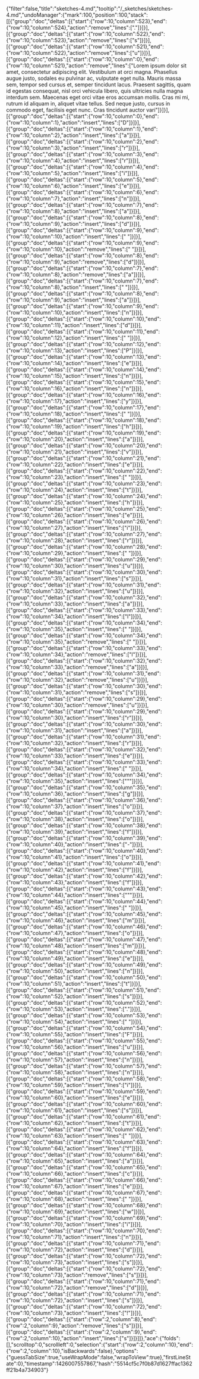 {"filter":false,"title":"sketches-4.md","tooltip":"/_sketches/sketches-4.md","undoManager":{"mark":100,"position":100,"stack":[[{"group":"doc","deltas":[{"start":{"row":10,"column":523},"end":{"row":10,"column":524},"action":"remove","lines":["."]}]}],[{"group":"doc","deltas":[{"start":{"row":10,"column":522},"end":{"row":10,"column":523},"action":"remove","lines":["s"]}]}],[{"group":"doc","deltas":[{"start":{"row":10,"column":521},"end":{"row":10,"column":522},"action":"remove","lines":["u"]}]}],[{"group":"doc","deltas":[{"start":{"row":10,"column":0},"end":{"row":10,"column":521},"action":"remove","lines":["Lorem ipsum dolor sit amet, consectetur adipiscing elit. Vestibulum at orci magna. Phasellus augue justo, sodales eu pulvinar ac, vulputate eget nulla. Mauris massa sem, tempor sed cursus et, semper tincidunt lacus. Praesent sagittis, quam id egestas consequat, nisl orci vehicula libero, quis ultricies nulla magna interdum sem. Maecenas eget orci vitae eros accumsan mollis. Cras mi mi, rutrum id aliquam in, aliquet vitae tellus. Sed neque justo, cursus in commodo eget, facilisis eget nunc. Cras tincidunt auctor vari"]}]}],[{"group":"doc","deltas":[{"start":{"row":10,"column":0},"end":{"row":10,"column":1},"action":"insert","lines":["D"]}]}],[{"group":"doc","deltas":[{"start":{"row":10,"column":1},"end":{"row":10,"column":2},"action":"insert","lines":["a"]}]}],[{"group":"doc","deltas":[{"start":{"row":10,"column":2},"end":{"row":10,"column":3},"action":"insert","lines":["r"]}]}],[{"group":"doc","deltas":[{"start":{"row":10,"column":3},"end":{"row":10,"column":4},"action":"insert","lines":["r"]}]}],[{"group":"doc","deltas":[{"start":{"row":10,"column":4},"end":{"row":10,"column":5},"action":"insert","lines":["i"]}]}],[{"group":"doc","deltas":[{"start":{"row":10,"column":5},"end":{"row":10,"column":6},"action":"insert","lines":["e"]}]}],[{"group":"doc","deltas":[{"start":{"row":10,"column":6},"end":{"row":10,"column":7},"action":"insert","lines":["n"]}]}],[{"group":"doc","deltas":[{"start":{"row":10,"column":7},"end":{"row":10,"column":8},"action":"insert","lines":["a"]}]}],[{"group":"doc","deltas":[{"start":{"row":10,"column":8},"end":{"row":10,"column":9},"action":"insert","lines":["d"]}]}],[{"group":"doc","deltas":[{"start":{"row":10,"column":9},"end":{"row":10,"column":10},"action":"insert","lines":[" "]}]}],[{"group":"doc","deltas":[{"start":{"row":10,"column":9},"end":{"row":10,"column":10},"action":"remove","lines":[" "]}]}],[{"group":"doc","deltas":[{"start":{"row":10,"column":8},"end":{"row":10,"column":9},"action":"remove","lines":["d"]}]}],[{"group":"doc","deltas":[{"start":{"row":10,"column":7},"end":{"row":10,"column":8},"action":"remove","lines":["a"]}]}],[{"group":"doc","deltas":[{"start":{"row":10,"column":7},"end":{"row":10,"column":8},"action":"insert","lines":[" "]}]}],[{"group":"doc","deltas":[{"start":{"row":10,"column":8},"end":{"row":10,"column":9},"action":"insert","lines":["a"]}]}],[{"group":"doc","deltas":[{"start":{"row":10,"column":9},"end":{"row":10,"column":10},"action":"insert","lines":["n"]}]}],[{"group":"doc","deltas":[{"start":{"row":10,"column":10},"end":{"row":10,"column":11},"action":"insert","lines":["d"]}]}],[{"group":"doc","deltas":[{"start":{"row":10,"column":11},"end":{"row":10,"column":12},"action":"insert","lines":[" "]}]}],[{"group":"doc","deltas":[{"start":{"row":10,"column":12},"end":{"row":10,"column":13},"action":"insert","lines":["P"]}]}],[{"group":"doc","deltas":[{"start":{"row":10,"column":13},"end":{"row":10,"column":14},"action":"insert","lines":["e"]}]}],[{"group":"doc","deltas":[{"start":{"row":10,"column":14},"end":{"row":10,"column":15},"action":"insert","lines":["n"]}]}],[{"group":"doc","deltas":[{"start":{"row":10,"column":15},"end":{"row":10,"column":16},"action":"insert","lines":["n"]}]}],[{"group":"doc","deltas":[{"start":{"row":10,"column":16},"end":{"row":10,"column":17},"action":"insert","lines":["y"]}]}],[{"group":"doc","deltas":[{"start":{"row":10,"column":17},"end":{"row":10,"column":18},"action":"insert","lines":[" "]}]}],[{"group":"doc","deltas":[{"start":{"row":10,"column":18},"end":{"row":10,"column":19},"action":"insert","lines":["h"]}]}],[{"group":"doc","deltas":[{"start":{"row":10,"column":19},"end":{"row":10,"column":20},"action":"insert","lines":["a"]}]}],[{"group":"doc","deltas":[{"start":{"row":10,"column":20},"end":{"row":10,"column":21},"action":"insert","lines":["v"]}]}],[{"group":"doc","deltas":[{"start":{"row":10,"column":21},"end":{"row":10,"column":22},"action":"insert","lines":["e"]}]}],[{"group":"doc","deltas":[{"start":{"row":10,"column":22},"end":{"row":10,"column":23},"action":"insert","lines":[" "]}]}],[{"group":"doc","deltas":[{"start":{"row":10,"column":23},"end":{"row":10,"column":24},"action":"insert","lines":["t"]}]}],[{"group":"doc","deltas":[{"start":{"row":10,"column":24},"end":{"row":10,"column":25},"action":"insert","lines":["h"]}]}],[{"group":"doc","deltas":[{"start":{"row":10,"column":25},"end":{"row":10,"column":26},"action":"insert","lines":["e"]}]}],[{"group":"doc","deltas":[{"start":{"row":10,"column":26},"end":{"row":10,"column":27},"action":"insert","lines":["i"]}]}],[{"group":"doc","deltas":[{"start":{"row":10,"column":27},"end":{"row":10,"column":28},"action":"insert","lines":["r"]}]}],[{"group":"doc","deltas":[{"start":{"row":10,"column":28},"end":{"row":10,"column":29},"action":"insert","lines":[" "]}]}],[{"group":"doc","deltas":[{"start":{"row":10,"column":29},"end":{"row":10,"column":30},"action":"insert","lines":["u"]}]}],[{"group":"doc","deltas":[{"start":{"row":10,"column":30},"end":{"row":10,"column":31},"action":"insert","lines":["s"]}]}],[{"group":"doc","deltas":[{"start":{"row":10,"column":31},"end":{"row":10,"column":32},"action":"insert","lines":["u"]}]}],[{"group":"doc","deltas":[{"start":{"row":10,"column":32},"end":{"row":10,"column":33},"action":"insert","lines":["a"]}]}],[{"group":"doc","deltas":[{"start":{"row":10,"column":33},"end":{"row":10,"column":34},"action":"insert","lines":["l"]}]}],[{"group":"doc","deltas":[{"start":{"row":10,"column":34},"end":{"row":10,"column":35},"action":"insert","lines":[" "]}]}],[{"group":"doc","deltas":[{"start":{"row":10,"column":34},"end":{"row":10,"column":35},"action":"remove","lines":[" "]}]}],[{"group":"doc","deltas":[{"start":{"row":10,"column":33},"end":{"row":10,"column":34},"action":"remove","lines":["l"]}]}],[{"group":"doc","deltas":[{"start":{"row":10,"column":32},"end":{"row":10,"column":33},"action":"remove","lines":["a"]}]}],[{"group":"doc","deltas":[{"start":{"row":10,"column":31},"end":{"row":10,"column":32},"action":"remove","lines":["u"]}]}],[{"group":"doc","deltas":[{"start":{"row":10,"column":30},"end":{"row":10,"column":31},"action":"remove","lines":["s"]}]}],[{"group":"doc","deltas":[{"start":{"row":10,"column":29},"end":{"row":10,"column":30},"action":"remove","lines":["u"]}]}],[{"group":"doc","deltas":[{"start":{"row":10,"column":29},"end":{"row":10,"column":30},"action":"insert","lines":["r"]}]}],[{"group":"doc","deltas":[{"start":{"row":10,"column":30},"end":{"row":10,"column":31},"action":"insert","lines":["a"]}]}],[{"group":"doc","deltas":[{"start":{"row":10,"column":31},"end":{"row":10,"column":32},"action":"insert","lines":["r"]}]}],[{"group":"doc","deltas":[{"start":{"row":10,"column":32},"end":{"row":10,"column":33},"action":"insert","lines":["e"]}]}],[{"group":"doc","deltas":[{"start":{"row":10,"column":33},"end":{"row":10,"column":34},"action":"insert","lines":[" "]}]}],[{"group":"doc","deltas":[{"start":{"row":10,"column":34},"end":{"row":10,"column":35},"action":"insert","lines":["\""]}]}],[{"group":"doc","deltas":[{"start":{"row":10,"column":35},"end":{"row":10,"column":36},"action":"insert","lines":["g"]}]}],[{"group":"doc","deltas":[{"start":{"row":10,"column":36},"end":{"row":10,"column":37},"action":"insert","lines":["o"]}]}],[{"group":"doc","deltas":[{"start":{"row":10,"column":37},"end":{"row":10,"column":38},"action":"insert","lines":["o"]}]}],[{"group":"doc","deltas":[{"start":{"row":10,"column":38},"end":{"row":10,"column":39},"action":"insert","lines":["f"]}]}],[{"group":"doc","deltas":[{"start":{"row":10,"column":39},"end":{"row":10,"column":40},"action":"insert","lines":["-"]}]}],[{"group":"doc","deltas":[{"start":{"row":10,"column":40},"end":{"row":10,"column":41},"action":"insert","lines":["o"]}]}],[{"group":"doc","deltas":[{"start":{"row":10,"column":41},"end":{"row":10,"column":42},"action":"insert","lines":["f"]}]}],[{"group":"doc","deltas":[{"start":{"row":10,"column":42},"end":{"row":10,"column":43},"action":"insert","lines":["f"]}]}],[{"group":"doc","deltas":[{"start":{"row":10,"column":43},"end":{"row":10,"column":44},"action":"insert","lines":["\""]}]}],[{"group":"doc","deltas":[{"start":{"row":10,"column":44},"end":{"row":10,"column":45},"action":"insert","lines":[" "]}]}],[{"group":"doc","deltas":[{"start":{"row":10,"column":45},"end":{"row":10,"column":46},"action":"insert","lines":["m"]}]}],[{"group":"doc","deltas":[{"start":{"row":10,"column":46},"end":{"row":10,"column":47},"action":"insert","lines":["o"]}]}],[{"group":"doc","deltas":[{"start":{"row":10,"column":47},"end":{"row":10,"column":48},"action":"insert","lines":["m"]}]}],[{"group":"doc","deltas":[{"start":{"row":10,"column":48},"end":{"row":10,"column":49},"action":"insert","lines":["e"]}]}],[{"group":"doc","deltas":[{"start":{"row":10,"column":49},"end":{"row":10,"column":50},"action":"insert","lines":["n"]}]}],[{"group":"doc","deltas":[{"start":{"row":10,"column":50},"end":{"row":10,"column":51},"action":"insert","lines":["t"]}]}],[{"group":"doc","deltas":[{"start":{"row":10,"column":51},"end":{"row":10,"column":52},"action":"insert","lines":["s"]}]}],[{"group":"doc","deltas":[{"start":{"row":10,"column":52},"end":{"row":10,"column":53},"action":"insert","lines":["."]}]}],[{"group":"doc","deltas":[{"start":{"row":10,"column":53},"end":{"row":10,"column":54},"action":"insert","lines":[" "]}]}],[{"group":"doc","deltas":[{"start":{"row":10,"column":54},"end":{"row":10,"column":55},"action":"insert","lines":["F"]}]}],[{"group":"doc","deltas":[{"start":{"row":10,"column":55},"end":{"row":10,"column":56},"action":"insert","lines":["u"]}]}],[{"group":"doc","deltas":[{"start":{"row":10,"column":56},"end":{"row":10,"column":57},"action":"insert","lines":["n"]}]}],[{"group":"doc","deltas":[{"start":{"row":10,"column":57},"end":{"row":10,"column":58},"action":"insert","lines":["n"]}]}],[{"group":"doc","deltas":[{"start":{"row":10,"column":58},"end":{"row":10,"column":59},"action":"insert","lines":["i"]}]}],[{"group":"doc","deltas":[{"start":{"row":10,"column":59},"end":{"row":10,"column":60},"action":"insert","lines":["e"]}]}],[{"group":"doc","deltas":[{"start":{"row":10,"column":60},"end":{"row":10,"column":61},"action":"insert","lines":["s"]}]}],[{"group":"doc","deltas":[{"start":{"row":10,"column":61},"end":{"row":10,"column":62},"action":"insert","lines":["t"]}]}],[{"group":"doc","deltas":[{"start":{"row":10,"column":62},"end":{"row":10,"column":63},"action":"insert","lines":[" "]}]}],[{"group":"doc","deltas":[{"start":{"row":10,"column":63},"end":{"row":10,"column":64},"action":"insert","lines":["f"]}]}],[{"group":"doc","deltas":[{"start":{"row":10,"column":64},"end":{"row":10,"column":65},"action":"insert","lines":["a"]}]}],[{"group":"doc","deltas":[{"start":{"row":10,"column":65},"end":{"row":10,"column":66},"action":"insert","lines":["c"]}]}],[{"group":"doc","deltas":[{"start":{"row":10,"column":66},"end":{"row":10,"column":67},"action":"insert","lines":["e"]}]}],[{"group":"doc","deltas":[{"start":{"row":10,"column":67},"end":{"row":10,"column":68},"action":"insert","lines":[" "]}]}],[{"group":"doc","deltas":[{"start":{"row":10,"column":68},"end":{"row":10,"column":69},"action":"insert","lines":["w"]}]}],[{"group":"doc","deltas":[{"start":{"row":10,"column":69},"end":{"row":10,"column":70},"action":"insert","lines":["i"]}]}],[{"group":"doc","deltas":[{"start":{"row":10,"column":70},"end":{"row":10,"column":71},"action":"insert","lines":["n"]}]}],[{"group":"doc","deltas":[{"start":{"row":10,"column":71},"end":{"row":10,"column":72},"action":"insert","lines":["d"]}]}],[{"group":"doc","deltas":[{"start":{"row":10,"column":72},"end":{"row":10,"column":73},"action":"insert","lines":["s"]}]}],[{"group":"doc","deltas":[{"start":{"row":10,"column":72},"end":{"row":10,"column":73},"action":"remove","lines":["s"]}]}],[{"group":"doc","deltas":[{"start":{"row":10,"column":71},"end":{"row":10,"column":72},"action":"remove","lines":["d"]}]}],[{"group":"doc","deltas":[{"start":{"row":10,"column":71},"end":{"row":10,"column":72},"action":"insert","lines":["s"]}]}],[{"group":"doc","deltas":[{"start":{"row":10,"column":72},"end":{"row":10,"column":73},"action":"insert","lines":["!"]}]}],[{"group":"doc","deltas":[{"start":{"row":2,"column":8},"end":{"row":2,"column":9},"action":"remove","lines":["s"]}]}],[{"group":"doc","deltas":[{"start":{"row":2,"column":9},"end":{"row":2,"column":10},"action":"insert","lines":["s"]}]}]]},"ace":{"folds":[],"scrolltop":0,"scrollleft":0,"selection":{"start":{"row":2,"column":10},"end":{"row":2,"column":10},"isBackwards":false},"options":{"guessTabSize":true,"useWrapMode":false,"wrapToView":true},"firstLineState":0},"timestamp":1426007557867,"hash":"5514cf5c7f0b87d1627ffac1362ff21b4a734903"}